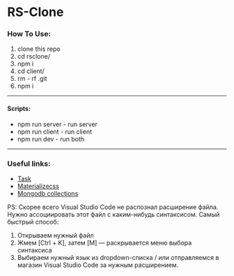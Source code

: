 # RS-Clone

<h3>How To Use:</h3>

<ol>
    <li>clone this repo</li>
    <li>cd rsclone/</li>
    <li>npm i</li>
    <li>cd client/</li>
    <li>rm - rf .git</li>
    <li>npm i</li>
</ol>
<hr>

<h4>Scripts:</h4>

<ul>
<li>npm run server - run server</li>
<li>npm run client - run client</li>
<li>npm run dev - run both</li>
</ul>

<hr/>

<h3>Useful links:</h3>
<ul>
    <li>
        <a href="https://github.com/rolling-scopes-school/tasks/blob/master/tasks/rsclone/rsclone.md">Task</a>
    </li>
    <li>
        <a href="https://materializecss.com/">Materializecss</a>
    </li>
    <li>
        <a href="https://cloud.mongodb.com/v2/5fec3f4da61e257899ee9d35#metrics/replicaSet/5fec4039c97c5b29fc5ab5b3/explorer/app/users/find">Mongodb collections</a>
    </li>
</ul>


PS: Скорее всего Visual Studio Code не распознал расширение файла. Нужно ассоциировать этот файл с каким-нибудь синтаксисом.
Самый быстрый способ:
1. Открываем нужный файл
2. Жмем [Ctrl + K], затем [M] — раскрывается меню выбора синтаксиса
3. Выбираем нужный язык из dropdown-списка / или отправляемся в магазин Visual Studio Code за нужным расширением.
